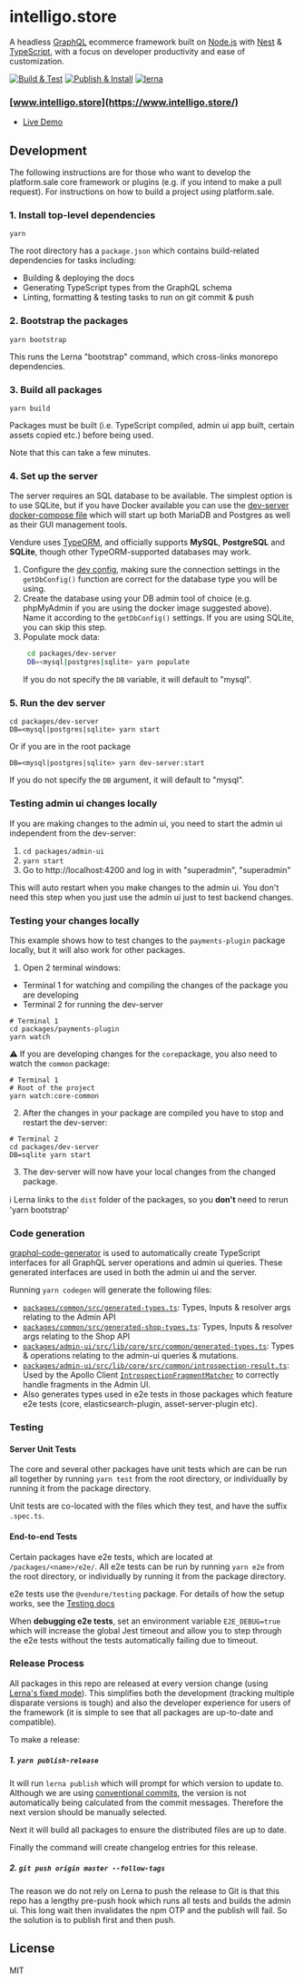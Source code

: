 # intelligo.store

A headless [GraphQL](https://graphql.org/) ecommerce framework built on [Node.js](https://nodejs.org) with [Nest](https://nestjs.com/) & [TypeScript](http://www.typescriptlang.org/), with a focus on developer productivity and ease of customization.

[![Build & Test](https://github.com/intelligo-mn/platform.sale/actions/workflows/build_and_test.yml/badge.svg)](https://github.com/intelligo-mn/platform.sale/actions/workflows/build_and_test.yml) 
[![Publish & Install](https://github.com/intelligo-mn/platform.sale/actions/workflows/publish_and_install.yml/badge.svg)](https://github.com/intelligo-mn/platform.sale/actions/workflows/publish_and_install.yml)
[![lerna](https://img.shields.io/badge/maintained%20with-lerna-cc00ff.svg)](https://lernajs.io/)

### [www.intelligo.store](https://www.intelligo.store/)

* [Live Demo](https://demo.intelligo.store/)

## Development

The following instructions are for those who want to develop the platform.sale core framework or plugins (e.g. if you intend to make a pull request). For instructions on how to build a project *using* platform.sale.

### 1. Install top-level dependencies

`yarn`

The root directory has a `package.json` which contains build-related dependencies for tasks including:

* Building & deploying the docs 
* Generating TypeScript types from the GraphQL schema
* Linting, formatting & testing tasks to run on git commit & push

### 2. Bootstrap the packages

`yarn bootstrap`

This runs the Lerna "bootstrap" command, which cross-links monorepo dependencies.

### 3. Build all packages

`yarn build`

Packages must be built (i.e. TypeScript compiled, admin ui app built, certain assets copied etc.) before being used.

Note that this can take a few minutes.

### 4. Set up the server

The server requires an SQL database to be available. The simplest option is to use SQLite, but if you have Docker available you can use the [dev-server docker-compose file](./packages/dev-server/docker-compose.yml) which will start up both MariaDB and Postgres as well as their GUI management tools.

Vendure uses [TypeORM](http://typeorm.io), and officially supports **MySQL**, **PostgreSQL** and **SQLite**, though other TypeORM-supported databases may work.

1. Configure the [dev config](./packages/dev-server/dev-config.ts), making sure the connection settings in the `getDbConfig()` function are correct for the database type you will be using.
2. Create the database using your DB admin tool of choice (e.g. phpMyAdmin if you are using the docker image suggested above). Name it according to the `getDbConfig()` settings. If you are using SQLite, you can skip this step.
3. Populate mock data: 
   ```bash
    cd packages/dev-server
    DB=<mysql|postgres|sqlite> yarn populate
    ```
   If you do not specify the `DB` variable, it will default to "mysql".

### 5. Run the dev server

```
cd packages/dev-server
DB=<mysql|postgres|sqlite> yarn start
```
Or if you are in the root package 
```
DB=<mysql|postgres|sqlite> yarn dev-server:start
```
If you do not specify the `DB` argument, it will default to "mysql".

### Testing admin ui changes locally

If you are making changes to the admin ui, you need to start the admin ui independent from the dev-server:

1. `cd packages/admin-ui`
2. `yarn start`
3. Go to http://localhost:4200 and log in with "superadmin", "superadmin"

This will auto restart when you make changes to the admin ui. You don't need this step when you just use the admin ui just
to test backend changes.

### Testing your changes locally
This example shows how to test changes to the `payments-plugin` package locally, but it will also work for other packages.

1. Open 2 terminal windows:

- Terminal 1 for watching and compiling the changes of the package you are developing
- Terminal 2 for running the dev-server

```shell
# Terminal 1
cd packages/payments-plugin
yarn watch
```
:warning: If you are developing changes for the `core`package, you also need to watch the `common` package:
```shell
# Terminal 1
# Root of the project
yarn watch:core-common
```

2. After the changes in your package are compiled you have to stop and restart the dev-server:

```shell
# Terminal 2
cd packages/dev-server
DB=sqlite yarn start
```

3. The dev-server will now have your local changes from the changed package.

:information_source: Lerna links to the `dist` folder of the packages, so you **don't** need to rerun 'yarn bootstrap'

### Code generation

[graphql-code-generator](https://github.com/dotansimha/graphql-code-generator) is used to automatically create TypeScript interfaces for all GraphQL server operations and admin ui queries. These generated interfaces are used in both the admin ui and the server.

Running `yarn codegen` will generate the following files:

* [`packages/common/src/generated-types.ts`](./packages/common/src/generated-types.ts): Types, Inputs & resolver args relating to the Admin API
* [`packages/common/src/generated-shop-types.ts`](./packages/common/src/generated-shop-types.ts): Types, Inputs & resolver args relating to the Shop API
* [`packages/admin-ui/src/lib/core/src/common/generated-types.ts`](./packages/admin-ui/src/lib/core/src/common/generated-types.ts): Types & operations relating to the admin-ui queries & mutations.
* [`packages/admin-ui/src/lib/core/src/common/introspection-result.ts`](./packages/admin-ui/src/lib/core/src/common/introspection-result.ts): Used by the Apollo Client [`IntrospectionFragmentMatcher`](https://www.apollographql.com/docs/react/data/fragments/#fragments-on-unions-and-interfaces) to correctly handle fragments in the Admin UI.
* Also generates types used in e2e tests in those packages which feature e2e tests (core, elasticsearch-plugin, asset-server-plugin etc).

### Testing

#### Server Unit Tests

The core and several other packages have unit tests which are can be run all together by running `yarn test` from the root directory, or individually by running it from the package directory.

Unit tests are co-located with the files which they test, and have the suffix `.spec.ts`.

#### End-to-end Tests

Certain packages have e2e tests, which are located at `/packages/<name>/e2e/`. All e2e tests can be run by running `yarn e2e` from the root directory, or individually by running it from the package directory.

e2e tests use the `@vendure/testing` package. For details of how the setup works, see the [Testing docs](https://www.vendure.io/docs/developer-guide/testing/)

When **debugging e2e tests**, set an environment variable `E2E_DEBUG=true` which will increase the global Jest timeout and allow you to step through the e2e tests without the tests automatically failing due to timeout.

### Release Process

All packages in this repo are released at every version change (using [Lerna's fixed mode](https://github.com/lerna/lerna#fixedlocked-mode-default)). This simplifies both the development (tracking multiple disparate versions is tough) and also the developer experience for users of the framework (it is simple to see that all packages are up-to-date and compatible).

To make a release:

##### 1. `yarn publish-release`

It will run `lerna publish` which will prompt for which version to update to. Although we are using [conventional commits](https://www.conventionalcommits.org), the version is not automatically being calculated from the commit messages. Therefore the next version should be manually selected. 

Next it will build all packages to ensure the distributed files are up to date.

Finally the command will create changelog entries for this release.

##### 2. `git push origin master --follow-tags`

The reason we do not rely on Lerna to push the release to Git is that this repo has a lengthy pre-push hook which runs all tests and builds the admin ui. This long wait then invalidates the npm OTP and the publish will fail. So the solution is to publish first and then push.

## License

MIT
